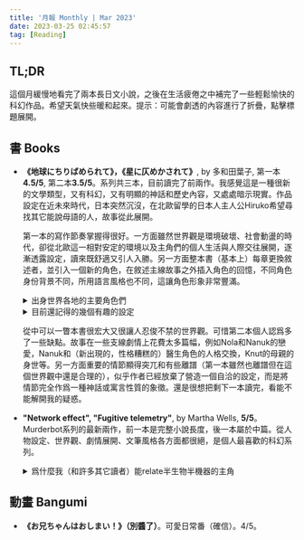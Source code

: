 ```yaml
---
title: '月報 Monthly | Mar 2023'
date: 2023-03-25 02:45:57
tag: [Reading]
---
```

## TL;DR

這個月緩慢地看完了兩本長日文小說，之後在生活疲倦之中補完了一些輕鬆愉快的科幻作品。希望天氣快些暖和起來。提示：可能會劇透的內容進行了折疊，點擊標題展開。

<!-- more -->

## 書 Books

+ **《地球にちりばめられて》，《星に仄めかされて》**, by 多和田葉子, 第一本**4.5/5**, 第二本**3.5/5**。系列共三本，目前讀完了前兩作。我感覺這是一種很新的文學類型，又有科幻，又有明顯的神話和歷史內容，又處處暗示現實。作品設定在近未來時代，日本突然沉沒，在北歐留學的日本人主人公Hiruko希望尋找其它能說母語的人，故事從此展開。

  第一本的寫作節奏掌握得很好。一方面雖然世界觀是環境破壞、社會動盪的時代，卻從北歐這一相對安定的環境以及主角們的個人生活與人際交往展開，逐漸透露設定，讀來既舒適又引人入勝。另一方面整本書（基本上）每章更換敘述者，並引入一個新的角色，在敘述主線故事之外插入角色的回憶，不同角色身份背景不同，所用語言風格也不同，這讓角色形象非常豐滿。
  
    <details>
    <summary>出身世界各地的主要角色們</summary>
    Hiruko： 日本人女性（據設定在當時的日本性慾被消滅，因此姑且也算ace），長期在北歐多國生活，自創北歐混合語並日常使用。
    Knut： 丹麥男性，語言學研究者，對女主所用的語言感興趣而結識，其後兩人建立了深厚的關係。
    Akash: 印度跨女，因自身文化背景未用hrt等醫學手段，而通過傳統文化手段實現身體轉變。日常穿紅色莎麗，善解人意，樂於助人，在世界各地都有朋友網絡。
    Nola: 德國女性，在博物館工作，有點戀愛腦。
    Nanuk: 格陵蘭男性，受資助來丹麥留學後一直在壽司店工作，自學日語，長期扮演日本人。在旅行中受傷被Nola所救，兩人開始戀愛，但在其中感到不自在，因而想要逃離。
  	</details>

    <details>
    <summary>目前還記得的幾個有趣的設定</summary>
    1. 大西洋的鮭魚傳說因爲投放了過多催長劑，食後會導致生殖系統異常，因而被人避開；2. 在故事發生的不久之前，如果會說英語有被遣送至美國的風險，因爲中國停止輸出工業品，美國又缺少能從事生產的工人；3. 格陵蘭因爲氣候暖化，能種植蔬菜，而當地人爲獲取收入，都在從事遠程客戶支持工作；4. 傳說日本之所以沉沒是政治家想把山剷平，把原本屬於鄉村的地方納入都市圈。
  	</details>
  
  從中可以一瞥本書很宏大又很讓人忍俊不禁的世界觀。可惜第二本個人認爲多了一些缺點。故事在一些支線劇情上花費太多篇幅，例如Nola和Nanuk的戀愛，Nanuk和（新出現的，性格糟糕的）醫生角色的人格交換，Knut的母親的身世等。另一方面重要的情節顯得突兀和有些離譜（第一本雖然也離譜但在這個世界觀中還是合理的），似乎作者已經放棄了營造一個自洽的設定，而是將情節完全作爲一種神話或寓言性質的象徵。還是很想把剩下一本讀完，看能不能解開我的疑惑。

+ **"Network effect", "Fugitive telemetry"**, by Martha Wells, **5/5**。Murderbot系列的最新兩作，前一本是完整小說長度，後一本屬於中篇。從人物設定、世界觀、劇情展開、文筆風格各方面都很絕，是個人最喜歡的科幻系列。

    <details>
    <summary>爲什麼我（和許多其它讀者）能relate半生物半機器的主角</summary>
    主角Murderbot除去超強的分析、戰鬥能力外，基本就是一個此前長期失去自由、受到創傷、恐懼人際交往、只想獨處看媒體的人類。相信成長在東亞某國的大家都能理解這種體驗。主角是幸運的，能夠遇到願意平等相待的人類夥伴，並在任務中發光發熱。在新作兩本中這種人物轉變更加明顯，無論是關於Mensah的創傷治療，還是Murderbot對Mensah年輕女兒的態度，都寫得很真實而微妙。因此這個系列不單單是死宅超級英雄暴打黑惡勢力的爽文，而是一個受創的靈魂重新找回自我的成長/療愈故事。
    </details>

## 動畫 Bangumi

+ **《お兄ちゃんはおしまい！》（別醬了）**。可愛日常番（確信）。4/5。
